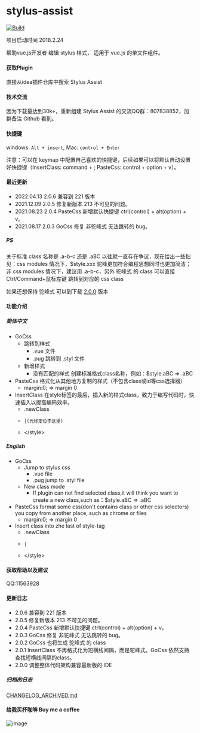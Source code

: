 # stylus-assist
[![Build](https://github.com/gucovip/stylus-assist/workflows/Build/badge.svg)](https://github.com/gucovip/stylus-assist/actions/workflows/build.yaml)


项目启动时间 2018.2.24
<!-- Plugin description -->
帮助vue.js开发者 编辑 stylus 样式， 适用于 vue.js 的单文件组件。
<!-- Plugin description end -->

#### 获取Plugin
直接从idea插件仓库中搜索 Stylus Assist

#### 技术交流
因为下载量达到30k+，重新组建 Stylus Assist 的交流QQ群：807838852，加群备注 Github 看到。

#### 快捷键
windows: `Alt + insert`, Mac: `control + Enter`

注意：可以在 keymap 中配置自己喜欢的快捷键，后续如果可以将默认自动设置好快捷键（InsertClass: command + \; PasteCss: control + option + v）。

#### 最近更新
* 2022.04.13  2.0.6 兼容到 221 版本
* 2021.12.09  2.0.5 修复新版本 213 不可见的问题。
* 2021.08.23  2.0.4 PasteCss 新增默认快捷键 ctrl(control) + alt(option) + v。
* 2021.08.17  2.0.3 GoCss 修复 非驼峰式 无法跳转的 bug。

##### PS
关于标准 class 名称是 .a-b-c 还是 .aBC 以往就一直存在争议，现在给出一些拙见：css modules 情况下，$style.xxx 驼峰更加符合编程思想同时也更加简洁；非 css modules 情况下，建议用 .a-b-c，另外 驼峰式 的 class 可以直接Ctrl/Command+鼠标左键 跳转到对应的 css class

如果还想保持 驼峰式 可以到下载 [2.0.0](https://plugins.jetbrains.com/plugin/download?rel=true&updateId=131276) 版本

#### 功能介绍

##### 简体中文
* GoCss
  * 跳转到样式
    * .vue 文件
    * .pug 跳转到 .styl 文件
  * 新增样式
    * 没有匹配的样式 创建标准格式class名称，例如：$style.aBC => .aBC
* PasteCss 格式化从其他地方复制的样式（不包含class或id等css选择器）
  * margin:0;  =>  margin 0
* InsertClass 在style标签的最后，插入新的样式class，致力于编写代码时，快速插入以提高编码效率。
  * .newClass
  *     |(光标定位于这里)
  * <\/style>
  

##### English
* GoCss
  * Jump to stylus css
    * .vue file
    * .pug jump to .styl file
  * New class mode
    * If plugin can not find selected class,it will think you want to create a new class,such as：$style.aBC =&gt; .aBC
* PasteCss format some css(don't contains class or other css selectors) you copy from another place, such as chrome or files
  * margin:0;  =&gt;  margin 0
* Insert class into zhe last of style-tag
  *   .newClass
  *     |
  * <\/style>

#### 获取帮助以及建议
QQ:11563928

#### 更新日志
* 2.0.6 兼容到 221 版本
* 2.0.5 修复新版本 213 不可见的问题。
* 2.0.4 PasteCss 新增默认快捷键 ctrl(control) + alt(option) + v。
* 2.0.3 GoCss 修复 非驼峰式 无法跳转的 bug。
* 2.0.2 GoCss 也将生成 驼峰式 的 class
* 2.0.1 InsertClass 不再格式化为短横线间隔，而是驼峰式。GoCss 依然支持查找短横线间隔的class。
* 2.0.0 调整整体代码架构兼容最新版的 IDE

##### 归档的日志
[CHANGELOG_ARCHIVED.md](./CHANGELOG_ARCHIVED.md)

#### 给我买杯咖啡 Buy me a coffee
![image](https://user-images.githubusercontent.com/13230237/128452500-292addd6-8bd6-42f1-aa9f-547341b0cb1e.png)

